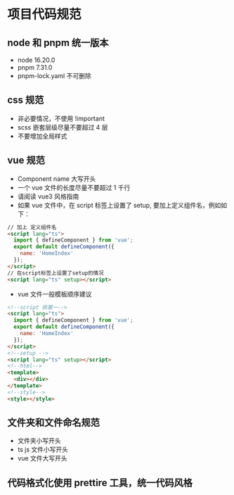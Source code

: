 # 项目代码规范

## node 和 pnpm 统一版本

- node 16.20.0
- pnpm 7.31.0
- pnpm-lock.yaml 不可删除

## css 规范

- 非必要情况，不使用 !important
- scss 嵌套层级尽量不要超过 4 层
- 不要增加全局样式

## vue 规范

- Component name 大写开头
- 一个 vue 文件的长度尽量不要超过 1 千行
- 请阅读 vue3 风格指南
- 如果 vue 文件中，在 script 标签上设置了 setup, 要加上定义组件名，例如如下：

```html
// 加上 定义组件名
<script lang="ts">
  import { defineComponent } from 'vue';
  export default defineComponent({
    name: 'HomeIndex'
  });
</script>
// 在script标签上设置了setup的情况
<script lang="ts" setup></script>
```

- vue 文件一般模板顺序建议

```html
<!--script 排第一-->
<script lang="ts">
  import { defineComponent } from 'vue';
  export default defineComponent({
    name: 'HomeIndex'
  });
</script>
<!--setup -->
<script lang="ts" setup></script>
<!--html-->
<template>
  <div></div>
</template>
<!--style-->
<style></style>
```

## 文件夹和文件命名规范

- 文件夹小写开头
- ts js 文件小写开头
- vue 文件大写开头

## 代码格式化使用 prettire 工具，统一代码风格
